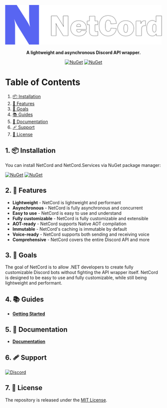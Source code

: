 <p align="center">
    <img src="Resources/Logo/svg/BigOutline.svg" alt="Logo" width="650px">
</p>
<p align="center">
    <b>A lightweight and asynchronous Discord API wrapper.</b>
</p>
<p align="center">
    <a href="https://www.nuget.org/packages/NetCord"><img src="https://img.shields.io/nuget/v/NetCord?color=5865F2&logo=nuget&label=NetCord" alt="NuGet"></a>
    <a href="https://www.nuget.org/packages/NetCord.Services"><img src="https://img.shields.io/nuget/v/NetCord.Services?color=5865F2&logo=nuget&label=NetCord.Services" alt="NuGet"></a>
</p>

# Table of Contents

1. [📦 Installation](#1--installation)
2. [🎨 Features](#2--features)
3. [🥅 Goals](#3--goals)
4. [📚 Guides](#4--guides)
5. [📄 Documentation](#5--documentation)
6. [🩹 Support](#6--support)
6. [📜 License](#7--license)

## 1. 📦 Installation

You can install NetCord and NetCord.Services via NuGet package manager:

<a href="https://www.nuget.org/packages/NetCord"><img src="https://img.shields.io/nuget/v/NetCord?color=5865F2&logo=nuget&label=NetCord" alt="NuGet"></a>
<a href="https://www.nuget.org/packages/NetCord.Services"><img src="https://img.shields.io/nuget/v/NetCord.Services?color=5865F2&logo=nuget&label=NetCord.Services" alt="NuGet"></a>

## 2. 🎨 Features

- **Lightweight** - NetCord is lightweight and performant
- **Asynchronous** - NetCord is fully asynchronous and concurrent
- **Easy to use** - NetCord is easy to use and understand
- **Fully customizable** - NetCord is fully customizable and extensible
- **AOT-ready** - NetCord supports Native AOT compilation
- **Immutable** - NetCord's caching is immutable by default
- **Voice-ready** - NetCord supports both sending and receiving voice
- **Comprehensive** - NetCord covers the entire Discord API and more

## 3. 🥅 Goals

The goal of NetCord is to allow .NET developers to create fully customizable Discord bots without fighting the API wrapper itself. NetCord is designed to be easy to use and fully customizable, while still being lightweight and performant.

## 4. 📚 Guides

- **[Getting Started](https://netcord.dev/guides/getting-started/installation.html)**

## 5. 📄 Documentation

- **[Documentation](https://netcord.dev/docs/index.html)**

## 6. 🩹 Support

<a href="https://discord.gg/meaSHTGyUH"><img src="https://discord.com/api/guilds/988888771187581010/widget.png?style=banner2" alt="Discord"></a>

## 7. 📜 License

The repository is released under the [MIT License](LICENSE.md).
